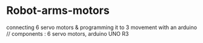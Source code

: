 # Robot-arms-motors
connecting 6 servo motors &amp; programming it to 3 movement with an arduino // components : 6 servo motors, arduino UNO R3
